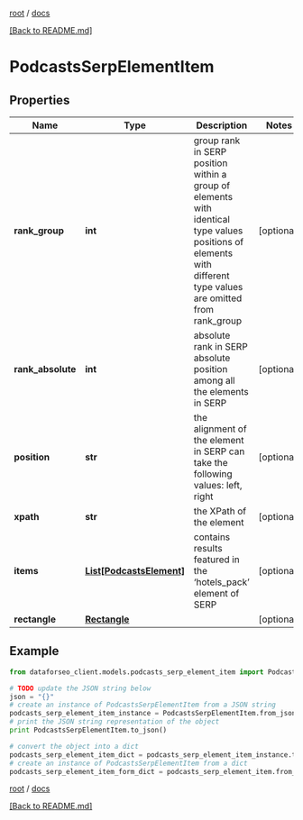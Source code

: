 [root](./../ "root") / [docs](./ "docs")

[[Back to README.md]](./../README.md "[Back to README.md]")

# PodcastsSerpElementItem

## Properties

Name | Type | Description | Notes
------------ | ------------- | ------------- | -------------
**rank_group** | **int** | group rank in SERP position within a group of elements with identical type values positions of elements with different type values are omitted from rank_group | [optional]
**rank_absolute** | **int** | absolute rank in SERP absolute position among all the elements in SERP | [optional]
**position** | **str** | the alignment of the element in SERP can take the following values: left, right | [optional]
**xpath** | **str** | the XPath of the element | [optional]
**items** | [**List[PodcastsElement]**](PodcastsElement.md) | contains results featured in the ‘hotels_pack’ element of SERP | [optional]
**rectangle** | [**Rectangle**](Rectangle.md) |  | [optional]

## Example

```python
from dataforseo_client.models.podcasts_serp_element_item import PodcastsSerpElementItem

# TODO update the JSON string below
json = "{}"
# create an instance of PodcastsSerpElementItem from a JSON string
podcasts_serp_element_item_instance = PodcastsSerpElementItem.from_json(json)
# print the JSON string representation of the object
print PodcastsSerpElementItem.to_json()

# convert the object into a dict
podcasts_serp_element_item_dict = podcasts_serp_element_item_instance.to_dict()
# create an instance of PodcastsSerpElementItem from a dict
podcasts_serp_element_item_form_dict = podcasts_serp_element_item.from_dict(podcasts_serp_element_item_dict)
```

  

[root](./../ "root") / [docs](./ "docs")

[[Back to README.md]](./../README.md "[Back to README.md]")